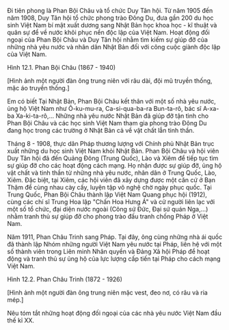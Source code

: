 Đi tiên phong là Phan Bội Châu và tổ chức Duy Tân hội. Từ năm 1905 đến năm 1908, Duy Tân hội tổ chức phong trào Đông Du, đưa gần 200 du học sinh Việt Nam bí mật xuất dương sang Nhật Bản học khoa học - kĩ thuật và quân sự để về nước khôi phục nền độc lập của Việt Nam. Hoạt động đối ngoại của Phan Bội Châu và Duy Tân hội nhằm tìm kiếm sự giúp đỡ của những nhà yêu nước và nhân dân Nhật Bản đối với công cuộc giành độc lập của Việt Nam.

Hình 12.1. Phan Bội Châu (1867 - 1940)

[Hình ảnh một người đàn ông trung niên với râu dài, đội mũ truyền thống, mặc áo truyền thống.]

Em có biết
Tại Nhật Bản, Phan Bội Châu kết thân với một số nhà yêu nước, ủng hộ Việt Nam như Ô-ku-mu-ra, Ca-si-qua-ba-ra Bun-ta-rô, bác sĩ A-xa-ba Xa-ki-ta-rô,... Những nhà yêu nước Nhật Bản đã giúp đỡ tận tình cho Phan Bội Châu và các học sinh Việt Nam tham gia phong trào Đông Du đang học trong các trường ở Nhật Bản cả về vật chất lẫn tinh thần.

Tháng 8 - 1908, thực dân Pháp thương lượng với Chính phủ Nhật Bản trục xuất những du học sinh Việt Nam khỏi Nhật Bản. Phan Bội Châu và hội viên Duy Tân hội đã đến Quảng Đông (Trung Quốc), Lào và Xiêm để tiếp tục tìm sự giúp đỡ cho các hoạt động cách mạng. Họ nhận được sự giúp đỡ, ủng hộ vật chất và tinh thần từ những nhà yêu nước, nhân dân ở Trung Quốc, Lào, Xiêm. Đặc biệt, tại Xiêm, các hội viên đã xây dựng được một căn cứ ở Bạn Thậm để cùng nhau cày cấy, luyện tập võ nghệ chờ ngày phục quốc. Tại Trung Quốc, Phan Bội Châu thành lập Việt Nam Quang phục hội (1912), cùng các chí sĩ Trung Hoa lập "Chấn Hoa Hưng Á" và cử người liên lạc với một số tổ chức, đại diện nước ngoài (Công sứ Đức, Đại sứ quán Nga,...) nhằm tranh thủ sự giúp đỡ cho phong trào đấu tranh chống Pháp ở Việt Nam.

Năm 1911, Phan Châu Trinh sang Pháp. Tại đây, ông cùng những nhà ái quốc đã thành lập Nhóm những người Việt Nam yêu nước tại Pháp, liên hệ với một số thành viên trong Liên minh Nhân quyền và Đảng Xã hội Pháp để hoạt động và tranh thủ sự ủng hộ của lực lượng cấp tiến tại Pháp cho cách mạng Việt Nam.

Hình 12.2. Phan Châu Trinh (1872 - 1926)

[Hình ảnh một người đàn ông trung niên mặc vest, đeo nơ, có râu và ria mép.]

Nêu tóm tắt những hoạt động đối ngoại của các nhà yêu nước Việt Nam đầu thế kỉ XX.